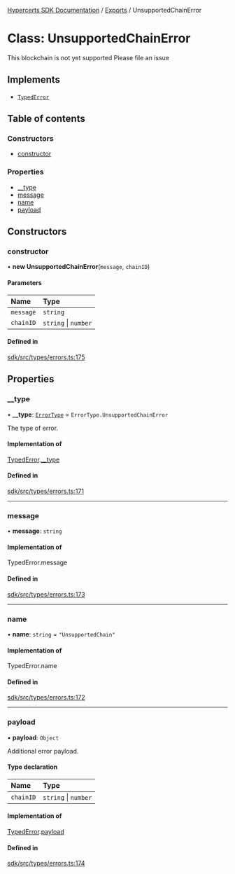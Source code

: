 [Hypercerts SDK Documentation](../README.md) / [Exports](../modules.md) / UnsupportedChainError

# Class: UnsupportedChainError

This blockchain is not yet supported
Please file an issue

## Implements

- [`TypedError`](../interfaces/TypedError.md)

## Table of contents

### Constructors

- [constructor](UnsupportedChainError.md#constructor)

### Properties

- [\_\_type](UnsupportedChainError.md#__type)
- [message](UnsupportedChainError.md#message)
- [name](UnsupportedChainError.md#name)
- [payload](UnsupportedChainError.md#payload)

## Constructors

### constructor

• **new UnsupportedChainError**(`message`, `chainID`)

#### Parameters

| Name      | Type                 |
| :-------- | :------------------- |
| `message` | `string`             |
| `chainID` | `string` \| `number` |

#### Defined in

[sdk/src/types/errors.ts:175](https://github.com/Network-Goods/hypercerts/blob/1adf630/sdk/src/types/errors.ts#L175)

## Properties

### \_\_type

• **\_\_type**: [`ErrorType`](../enums/internal.ErrorType.md) = `ErrorType.UnsupportedChainError`

The type of error.

#### Implementation of

[TypedError](../interfaces/TypedError.md).[\_\_type](../interfaces/TypedError.md#__type)

#### Defined in

[sdk/src/types/errors.ts:171](https://github.com/Network-Goods/hypercerts/blob/1adf630/sdk/src/types/errors.ts#L171)

---

### message

• **message**: `string`

#### Implementation of

TypedError.message

#### Defined in

[sdk/src/types/errors.ts:173](https://github.com/Network-Goods/hypercerts/blob/1adf630/sdk/src/types/errors.ts#L173)

---

### name

• **name**: `string` = `"UnsupportedChain"`

#### Implementation of

TypedError.name

#### Defined in

[sdk/src/types/errors.ts:172](https://github.com/Network-Goods/hypercerts/blob/1adf630/sdk/src/types/errors.ts#L172)

---

### payload

• **payload**: `Object`

Additional error payload.

#### Type declaration

| Name      | Type                 |
| :-------- | :------------------- |
| `chainID` | `string` \| `number` |

#### Implementation of

[TypedError](../interfaces/TypedError.md).[payload](../interfaces/TypedError.md#payload)

#### Defined in

[sdk/src/types/errors.ts:174](https://github.com/Network-Goods/hypercerts/blob/1adf630/sdk/src/types/errors.ts#L174)
